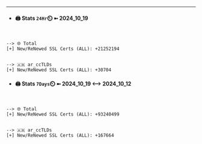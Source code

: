 

---
- #### 🖨️ **Stats** `24Hr`⏲️ ➼ 2024_10_19
```console


--> 🌐 Total
[+] New/ReNewed SSL Certs (ALL): +21252194


--> 🇦🇷 ar_ccTLDs
[+] New/ReNewed SSL Certs (ALL): +30704

```

- #### 🖨️ **Stats** `7Days`⏲️ ➼ 2024_10_19 <--> 2024_10_12
```console


--> 🌐 Total
[+] New/ReNewed SSL Certs (ALL): +93240499


--> 🇦🇷 ar_ccTLDs
[+] New/ReNewed SSL Certs (ALL): +167664

```

